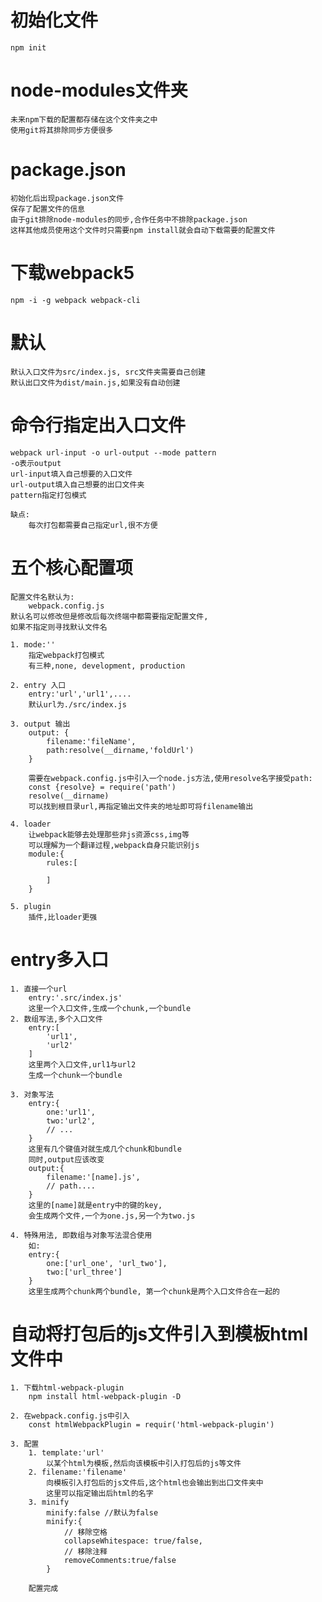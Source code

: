 # 初始化文件
    npm init 

# node-modules文件夹
    未来npm下载的配置都存储在这个文件夹之中
    使用git将其排除同步方便很多

# package.json
    初始化后出现package.json文件
    保存了配置文件的信息
    由于git排除node-modules的同步,合作任务中不排除package.json
    这样其他成员使用这个文件时只需要npm install就会自动下载需要的配置文件



# 下载webpack5
    npm -i -g webpack webpack-cli

# 默认
    默认入口文件为src/index.js, src文件夹需要自己创建
    默认出口文件为dist/main.js,如果没有自动创建

# 命令行指定出入口文件
    webpack url-input -o url-output --mode pattern
    -o表示output
    url-input填入自己想要的入口文件
    url-output填入自己想要的出口文件夹
    pattern指定打包模式

    缺点:
        每次打包都需要自己指定url,很不方便

# 五个核心配置项
    配置文件名默认为:
        webpack.config.js
    默认名可以修改但是修改后每次终端中都需要指定配置文件,
    如果不指定则寻找默认文件名

    1. mode:''
        指定webpack打包模式
        有三种,none, development, production
    
    2. entry 入口
        entry:'url','url1',....
        默认url为./src/index.js

    3. output 输出
        output: {
            filename:'fileName',
            path:resolve(__dirname,'foldUrl')
        }

        需要在webpack.config.js中引入一个node.js方法,使用resolve名字接受path:
        const {resolve} = require('path')
        resolve(__dirname)
        可以找到根目录url,再指定输出文件夹的地址即可将filename输出

    4. loader
        让webpack能够去处理那些非js资源css,img等
        可以理解为一个翻译过程,webpack自身只能识别js
        module:{
            rules:[

            ]
        }

    5. plugin
        插件,比loader更强

# entry多入口

    1. 直接一个url
        entry:'.src/index.js'
        这里一个入口文件,生成一个chunk,一个bundle
    2. 数组写法,多个入口文件
        entry:[
            'url1',
            'url2'
        ]
        这里两个入口文件,url1与url2
        生成一个chunk一个bundle
    
    3. 对象写法
        entry:{
            one:'url1',
            two:'url2',
            // ...
        }
        这里有几个键值对就生成几个chunk和bundle
        同时,output应该改变
        output:{
            filename:'[name].js',
            // path....
        }
        这里的[name]就是entry中的键的key,
        会生成两个文件,一个为one.js,另一个为two.js

    4. 特殊用法, 即数组与对象写法混合使用
        如:
        entry:{
            one:['url_one', 'url_two'],
            two:['url_three']
        }
        这里生成两个chunk两个bundle, 第一个chunk是两个入口文件合在一起的

# 自动将打包后的js文件引入到模板html文件中
    1. 下载html-webpack-plugin
        npm install html-webpack-plugin -D
    
    2. 在webpack.config.js中引入
        const htmlWebpackPlugin = requir('html-webpack-plugin')

    3. 配置
        1. template:'url'
            以某个html为模板,然后向该模板中引入打包后的js等文件
        2. filename:'filename'
            向模板引入打包后的js文件后,这个html也会输出到出口文件夹中
            这里可以指定输出后html的名字
        3. minify
            minify:false //默认为false
            minify:{
                // 移除空格
                collapseWhitespace: true/false,
                // 移除注释
                removeComments:true/false
            }

        配置完成

        













